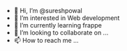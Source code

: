- 👋 Hi, I’m @sureshpowal
- 👀 I’m interested in Web development
- 🌱 I’m currently learning frappe
- 💞️ I’m looking to collaborate on ...
- 📫 How to reach me ...

<!---
sureshpowal/sureshpowal is a ✨ special ✨ repository because its `README.md` (this file) appears on your GitHub profile.
You can click the Preview link to take a look at your changes.
--->
